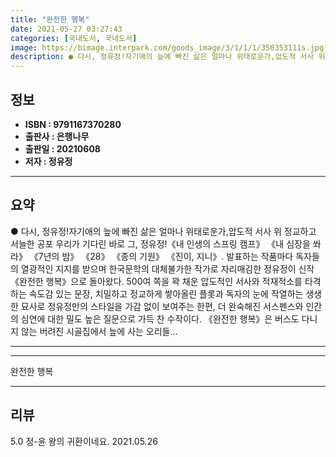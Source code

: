 ```yaml
---
title: "완전한 행복"
date: 2021-05-27 03:27:43
categories: [국내도서, 국내도서]
image: https://bimage.interpark.com/goods_image/3/1/1/1/350353111s.jpg
description: ● 다시, 정유정!자기애의 늪에 빠진 삶은 얼마나 위태로운가,압도적 서사 위 정교하고 서늘한 공포 우리가 기다린 바로 그, 정유정!《내 인생의 스프링 캠프》 《내 심장을 쏴라》 《7년의 밤》 《28》 《종의 기원》 《진이, 지니》. 발표하는 작품마다 독자들의 열광적인 지지를 받으며
---
```


## **정보**

- **ISBN : 9791167370280**
- **출판사 : 은행나무**
- **출판일 : 20210608**
- **저자 : 정유정**

------



## **요약**

●  다시, 정유정!자기애의 늪에 빠진 삶은 얼마나 위태로운가,압도적 서사 위 정교하고 서늘한 공포  우리가 기다린 바로 그, 정유정!《내 인생의 스프링 캠프》 《내 심장을 쏴라》 《7년의 밤》 《28》 《종의 기원》 《진이, 지니》. 발표하는 작품마다 독자들의 열광적인 지지를 받으며 한국문학의 대체불가한 작가로 자리매김한 정유정이 신작 《완전한 행복》으로 돌아왔다. 500여 쪽을 꽉 채운 압도적인 서사와 적재적소를 타격하는 속도감 있는 문장, 치밀하고 정교하게 쌓아올린 플롯과 독자의 눈에 작열하는 생생한 묘사로 정유정만의 스타일을 가감 없이 보여주는 한편, 더 완숙해진 서스펜스와 인간의 심연에 대한 밀도 높은 질문으로 가득 찬 수작이다.  《완전한 행복》은 버스도 다니지 않는 버려진 시골집에서 늪에 사는 오리들...

------



------


완전한 행복 

------


## **리뷰** 

5.0 정-윤 왕의 귀환이네요. 2021.05.26 <br/>